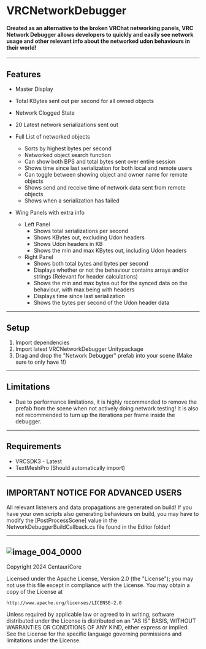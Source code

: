# VRCNetworkDebugger
#### Created as an alternative to the broken VRChat networking panels, VRC Network Debugger allows developers to quickly and easily see network usage and other relevant info about the networked udon behaviours in their world!
---
## Features
- Master Display
- Total KBytes sent out per second for all owned objects
- Network Clogged State
- 20 Latest network serializations sent out
- Full List of networked objects
  - Sorts by highest bytes per second
  - Networked object search function
  - Can show both BPS and total bytes sent over entire session
  - Shows time since last serialization for both local and remote users
  - Can toggle between showing object and owner name for remote objects
  - Shows send and receive time of network data sent from remote objects
  - Shows when a serialization has failed

- Wing Panels with extra info
    - Left Panel
        - Shows total serializations per second
        - Shows KBytes out, excluding Udon headers
        - Shows Udon headers in KB
        - Shows the min and max KBytes out, including Udon headers
    - Right Panel
        - Shows both total bytes and bytes per second
        - Displays whether or not the behaviour contains arrays and/or strings (Relevant for header calculations)
        - Shows the min and max bytes out for the synced data on the behaviour, with max being with headers
        - Displays time since last serialization
        - Shows the bytes per second of the Udon header data
---
## Setup

1) Import dependencies
2) Import latest VRCNetworkDebugger Unitypackage
3) Drag and drop the "Network Debugger" prefab into your scene (Make sure to only have 1!)
---
## Limitations
- Due to performance limitations, it is highly recommended to remove the prefab from the scene when not actively doing network testing! It is also not recommended to turn up the iterations per frame inside the debugger.

---
## Requirements
- VRCSDK3 - Latest
- TextMeshPro (Should automatically import)

---
## IMPORTANT NOTICE FOR ADVANCED USERS

All relevant listeners and data propagations are generated on build! If you have your own scripts also generating behaviours on build, you may have to modify the [PostProcessScene] value in the NetworkDebuggerBuildCallback.cs file found in the Editor folder!

---
![image_004_0000](https://github.com/Centauri2442/VRCNetworkDebugger/assets/28989460/d289e596-5b99-427e-9f7d-29af99791e20)
---
Copyright 2024 CentauriCore

Licensed under the Apache License, Version 2.0 (the "License");
you may not use this file except in compliance with the License.
You may obtain a copy of the License at

    http://www.apache.org/licenses/LICENSE-2.0

Unless required by applicable law or agreed to in writing, software
distributed under the License is distributed on an "AS IS" BASIS,
WITHOUT WARRANTIES OR CONDITIONS OF ANY KIND, either express or implied.
See the License for the specific language governing permissions and
limitations under the License.
